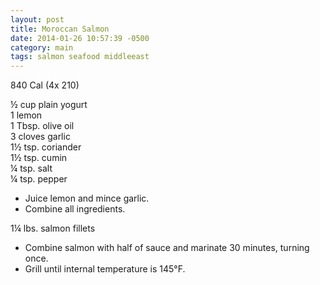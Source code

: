 ```yaml
---
layout: post
title: Moroccan Salmon
date: 2014-01-26 10:57:39 -0500
category: main
tags: salmon seafood middleeast
---
```

840 Cal (4x 210)  

½ cup plain yogurt  
1 lemon  
1 Tbsp. olive oil  
3 cloves garlic  
1½ tsp. coriander  
1½ tsp. cumin  
¼ tsp. salt  
¼ tsp. pepper  

 * Juice lemon and mince garlic.
 * Combine all ingredients.

1¼ lbs. salmon fillets  

 * Combine salmon with half of sauce and marinate 30 minutes, turning once.
 * Grill until internal temperature is 145°F.
